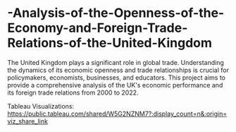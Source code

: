 # -Analysis-of-the-Openness-of-the-Economy-and-Foreign-Trade-Relations-of-the-United-Kingdom
The United Kingdom plays a significant role in global trade. Understanding the dynamics of its economic openness and trade relationships is crucial for policymakers, economists, businesses, and educators. This project aims to provide a comprehensive analysis of the UK's economic performance and its foreign trade relations from 2000 to 2022.

Tableau Visualizations: https://public.tableau.com/shared/W5G2NZNM7?:display_count=n&:origin=viz_share_link
